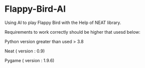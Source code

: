 # Flappy-Bird-AI
Using AI to play Flappy Bird with the Help of NEAT library.

Requirements to work correctly should be higher that usesd below: 

Python version greater than used > 3.8
 
Neat ( version : 0.9)
    
Pygame  ( version : 1.9.6)
